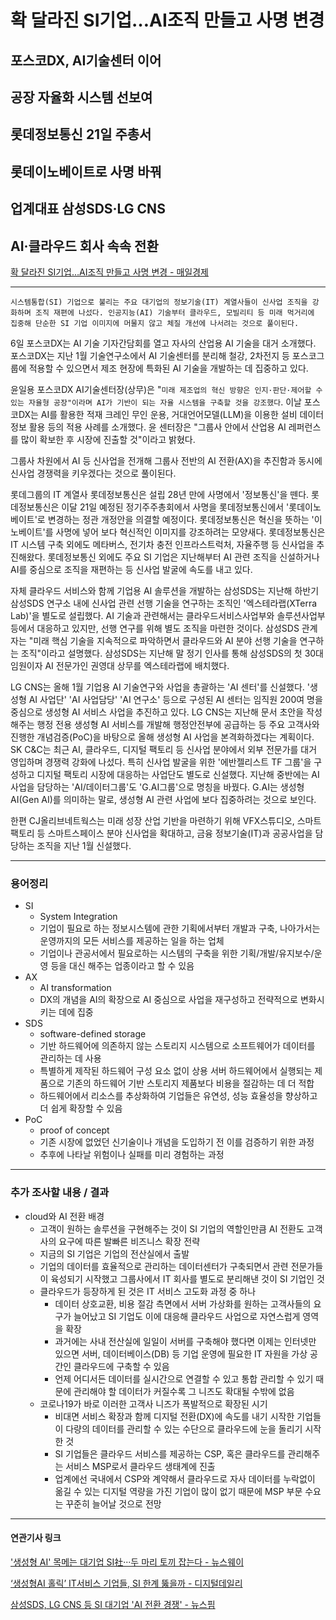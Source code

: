 # 확 달라진 SI기업…AI조직 만들고 사명 변경
## 포스코DX, AI기술센터 이어
## 공장 자율화 시스템 선보여
## 롯데정보통신 21일 주총서
## 롯데이노베이트로 사명 바꿔
## 업계대표 삼성SDS·LG CNS
## AI·클라우드 회사 속속 전환
[확 달라진 SI기업…AI조직 만들고 사명 변경 - 매일경제](https://n.news.naver.com/article/newspaper/009/0005268350?date=20240307)

---

`시스템통합(SI) 기업으로 불리는 주요 대기업의 정보기술(IT) 계열사들이 신사업 조직을 강화하며 조직 재편에 나섰다. 인공지능(AI) 기술부터 클라우드, 모빌리티 등 미래 먹거리에 집중해 단순한 SI 기업 이미지에 머물지 않고 체질 개선에 나서려는 것으로 풀이된다.`

6일 포스코DX는 AI 기술 기자간담회를 열고 자사의 산업용 AI 기술을 대거 소개했다. 포스코DX는 지난 1월 기술연구소에서 AI 기술센터를 분리해 철강, 2차전지 등 포스코그룹에 적용할 수 있으면서 제조 현장에 특화된 AI 기술을 개발하는 데 집중하고 있다.

윤일용 포스코DX AI기술센터장(상무)은 "`미래 제조업의 혁신 방향은 인지·판단·제어할 수 있는 자율형 공장"이라며 AI가 기반이 되는 자율 시스템을 구축할 것을 강조했다`. 이날 포스코DX는 AI를 활용한 적재 크레인 무인 운용, 거대언어모델(LLM)을 이용한 설비 데이터 정보 활용 등의 적용 사례를 소개했다. 윤 센터장은 "그룹사 안에서 산업용 AI 레퍼런스를 많이 확보한 후 시장에 진출할 것"이라고 밝혔다.

그룹사 차원에서 AI 등 신사업을 전개해 그룹사 전반의 AI 전환(AX)을 추진함과 동시에 신사업 경쟁력을 키우겠다는 것으로 풀이된다.

롯데그룹의 IT 계열사 롯데정보통신은 설립 28년 만에 사명에서 '정보통신'을 뗀다. 롯데정보통신은 이달 21일 예정된 정기주주총회에서 사명을 롯데정보통신에서 '롯데이노베이트'로 변경하는 정관 개정안을 의결할 예정이다. 롯데정보통신은 혁신을 뜻하는 '이노베이트'를 사명에 넣어 보다 혁신적인 이미지를 강조하려는 모양새다. 롯데정보통신은 IT 시스템 구축 외에도 메타버스, 전기차 충전 인프라스트럭처, 자율주행 등 신사업을 추진해왔다. 롯데정보통신 외에도 주요 SI 기업은 지난해부터 AI 관련 조직을 신설하거나 AI를 중심으로 조직을 재편하는 등 신사업 발굴에 속도를 내고 있다.

자체 클라우드 서비스와 함께 기업용 AI 솔루션을 개발하는 삼성SDS는 지난해 하반기 삼성SDS 연구소 내에 신사업 관련 선행 기술을 연구하는 조직인 '엑스테라랩(XTerra Lab)'을 별도로 설립했다. AI 기술과 관련해서는 클라우드서비스사업부와 솔루션사업부 등에서 대응하고 있지만, 선행 연구를 위해 별도 조직을 마련한 것이다. 삼성SDS 관계자는 "미래 핵심 기술을 지속적으로 파악하면서 클라우드와 AI 분야 선행 기술을 연구하는 조직"이라고 설명했다. 삼성SDS는 지난해 말 정기 인사를 통해 삼성SDS의 첫 30대 임원이자 AI 전문가인 권영대 상무를 엑스테라랩에 배치했다.

LG CNS는 올해 1월 기업용 AI 기술연구와 사업을 총괄하는 'AI 센터'를 신설했다. '생성형 AI 사업단' 'AI 사업담당' 'AI 연구소' 등으로 구성된 AI 센터는 임직원 200여 명을 중심으로 생성형 AI 서비스 사업을 추진하고 있다. LG CNS는 지난해 문서 초안을 작성해주는 행정 전용 생성형 AI 서비스를 개발해 행정안전부에 공급하는 등 주요 고객사와 진행한 개념검증(PoC)을 바탕으로 올해 생성형 AI 사업을 본격화하겠다는 계획이다. SK C&C는 최근 AI, 클라우드, 디지털 팩토리 등 신사업 분야에서 외부 전문가를 대거 영입하며 경쟁력 강화에 나섰다. 특히 신사업 발굴을 위한 '에반젤리스트 TF 그룹'을 구성하고 디지털 팩토리 시장에 대응하는 사업단도 별도로 신설했다. 지난해 중반에는 AI 사업을 담당하는 'AI/데이터그룹'도 'G.AI그룹'으로 명칭을 바꿨다. G.AI는 생성형 AI(Gen AI)를 의미하는 말로, 생성형 AI 관련 사업에 보다 집중하려는 것으로 보인다.

한편 CJ올리브네트웍스는 미래 성장 산업 기반을 마련하기 위해 VFX스튜디오, 스마트팩토리 등 스마트스페이스 분야 신사업을 확대하고, 금융 정보기술(IT)과 공공사업을 담당하는 조직을 지난 1월 신설했다.


---

### 용어정리

* SI
    * System Integration 
    * 기업이 필요로 하는 정보시스템에 관한 기획에서부터 개발과 구축,  나아가서는 운영까지의 모든 서비스를 제공하는 일을 하는 업체
    * 기업이나 관공서에서 필요로하는 시스템의 구축을 위한 기획/개발/유지보수/운영 등을 대신 해주는 업종이라고 할 수 있음
* AX
    * AI transformation
    * DX의 개념을 AI의 확장으로 AI 중심으로 사업을 재구성하고 전략적으로 변화시키는 데에 집중
* SDS
    * software-defined storage
    * 기반 하드웨어에 의존하지 않는 스토리지 시스템으로 소프트웨어가 데이터를 관리하는 데 사용
    * 특별하게 제작된 하드웨어 구성 요소 없이 상용 서버 하드웨어에서 실행되는 제품으로 기존의 하드웨어 기반 스토리지 제품보다 비용을 절감하는 데 더 적합
    * 하드웨어에서 리소스를 추상화하여 기업들은 유연성, 성능 효율성을 향상하고 더 쉽게 확장할 수 있음
* PoC
    * proof of concept
    * 기존 시장에 없었던 신기술이나 개념을 도입하기 전 이를 검증하기 위한 과정
    * 추후에 나타날 위험이나 실패를 미리 경험하는 과정

---

### 추가 조사할 내용 / 결과 

* cloud와 AI 전환 배경
    * 고객이 원하는 솔루션을 구현해주는 것이 SI 기업의 역할인만큼 AI 전환도 고객사의 요구에 따른 발빠른 비즈니스 확장 전략 
    * 지금의 SI 기업은 기업의 전산실에서 출발
    * 기업의 데이터를 효율적으로 관리하는 데이터센터가 구축되면서 관련 전문가들이 육성되기 시작했고 그룹사에서 IT 회사를 별도로 분리해낸 것이 SI 기업인 것
    * 클라우드가 등장하게 된 것은 IT 서비스 고도화 과정 중 하나
        * 데이터 상호교환, 비용 절감 측면에서 서버 가상화를 원하는 고객사들의 요구가 늘어났고 SI 기업도 이에 대응해 클라우드 사업으로 자연스럽게 영역을 확장
        * 과거에는 사내 전산실에 일일이 서버를 구축해야 했다면 이제는 인터넷만 있으면 서버, 데이터베이스(DB) 등 기업 운영에 필요한 IT 자원을 가상 공간인 클라우드에 구축할 수 있음
        * 언제 어디서든 데이터를 실시간으로 연결할 수 있고 통합 관리할 수 있기 때문에 관리해야 할 데이터가 커질수록 그 니즈도 확대될 수밖에 없음
    * 코로나19가 바로 이러한 고객사 니즈가 폭발적으로 확장된 시기
        * 비대면 서비스 확장과 함께 디지털 전환(DX)에 속도를 내기 시작한 기업들이 다량의 데이터를 관리할 수 있는 수단으로 클라우드에 눈을 돌리기 시작한 것
        * SI 기업들은 클라우드 서비스를 제공하는 CSP, 혹은 클라우드를 관리해주는 서비스 MSP로서 클라우드 생태계에 진출
        * 업계에선 국내에서 CSP와 계약해서 클라우드로 자사 데이터를 누락없이 옮길 수 있는 디지털 역량을 가진 기업이 많이 없기 때문에 MSP 부문 수요는 꾸준히 늘어날 것으로 전망

---

#### 연관기사 링크

['생성형 AI' 목메는 대기업 SI社···두 마리 토끼 잡는다 - 뉴스웨이](https://www.newsway.co.kr/news/view?ud=2023101317570452864)

[‘생성형AI 홀릭’ IT서비스 기업들, SI 한계 뚫을까 - 디지털데일리](https://m.ddaily.co.kr/page/view/2024011410435412947)

[삼성SDS, LG CNS 등 SI 대기업 'AI 전환 경쟁' - 뉴스핌](https://www.newspim.com/news/view/20231122000839)
